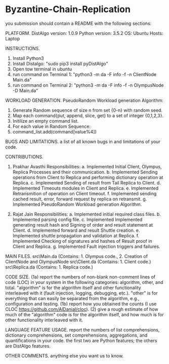 # Byzantine-Chain-Replication

you submission should contain a README with the following sections:

PLATFORM. 
DistAlgo version: 1.0.9
Python version: 3.5.2
OS: Ubuntu
Hosts: Laptop

INSTRUCTIONS.
1. Install Python3
2. Install Distalgo: "sudo pip3 install pyDistAlgo"
3. Open tow terminal in ubuntu
4. run command on Terminal 1: "python3 -m da -F info -f -n ClientNode Main.da"
5. run command on Terminal 2: "python3 -m da -F info -f -n OlympusNode -D Main.da"


WORKLOAD GENERATION.
PseudoRandom Workload generation Algorithm:

1. Generate Random sequence of size n from set {0-n} with random seed.
2. Map each command{put, append, slice, get} to a set of integer {0,1,2,3}.
3. Initilize an empty command list.
3. For each value in Random Sequence:
4. 	command_list.add(command[value%4])


BUGS AND LIMITATIONS.  a list of all known bugs in and limitations of your code.

CONTRIBUTIONS.
1. Prakhar Avasthi
	Responsibilities:
	    a. Implemented Initial Client, Olympus, Replica Processes and their communication.
	    b. Implemented Sending operations from Client to Replica and performing dictionary operation at Replica.
	    c. Implemented Sending of result from Tail Replica to Client.
	    d. Implemented Timeouts modules in Client and Replica.
	    e. Implemented Retransmition of operation on Client timeout.
	    f. Implemented sending cached result, error, forward request by replica on retransmit.
	    g. Implemented PseudoRandom Workload generation Algorithm.

2. Rajat Jain
	Responsibilities:
	    a. Implemented initial required class files.
	    b. Implemented parsing config file.
	    c. Implemented Implemented generating result hash and Signing of order and result statement at Client.
	    d. Implemented forward and result Shuttle creation.
	    e. Implemented shuttle propagation and validation at Replica.
	    f. Implemented Checking of signatures and hashes of Result proof in Client and Replica.
	    g. Implemented Fault injection triggers and failures.


MAIN FILES.
src\Main.da 		(Contains: 1. Olympus code., 2. Creation of ClientNode and OlympusNode
src\Client.da		(Contains: 1. Client code.)
src\Replica.da		(Contains: 1. Replica code.)

CODE SIZE.  (1a) report the numbers of non-blank non-comment lines of code (LOC) in your system in the following categories: algorithm, other, and total.  "algorithm" is for the algorithm itself and other functionality interleaved with it (fault injection, logging, debugging, etc.).  "other" is for everything that can easily be separated from the algorithm, e.g., configuration and testing.  (1b) report how you obtained the counts (I use CLOC https://github.com/AlDanial/cloc).  (2) give a rough estimate of how much of the "algorithm" code is for the algorithm itself, and how much is for other functionality interleaved with it.

LANGUAGE FEATURE USAGE. report the numbers of list comprehensions, dictionary comprehensions, set comprehensions, aggregations, and quantifications in your code.  the first two are Python features; the others are DistAlgo features.

OTHER COMMENTS.  anything else you want us to know.
